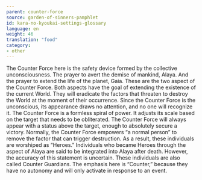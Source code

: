 ```yaml
---
parent: counter-force
source: garden-of-sinners-pamphlet
id: kara-no-kyoukai-settings-glossary
language: en
weight: 46
translation: "food"
category:
- other
---
```


The Counter Force here is the safety device formed by the collective unconsciousness.
The prayer to avert the demise of mankind, Alaya.
And the prayer to extend the life of the planet, Gaia.
These are the two aspect of the Counter Force.
Both aspects have the goal of extending the existence of the current World. They will eradicate the factors that threaten to destroy the World at the moment of their occurrence.
Since the Counter Force is the unconscious, its appearance draws no attention, and no one will recognize it.
The Counter Force is a formless spiral of power. It adjusts its scale based on the target that needs to be obliterated. The Counter Force will always appear with a status above the target, enough to absolutely secure a victory.
Normally, the Counter Force empowers “a normal person” to remove the factor that can trigger destruction. As a result, these individuals are worshiped as “Heroes.”
Individuals who became Heroes through the aspect of Alaya are said to be integrated into Alaya after death. However, the accuracy of this statement is uncertain.
These individuals are also called Counter Guardians. The emphasis here is “Counter,” because they have no autonomy and will only activate in response to an event.
